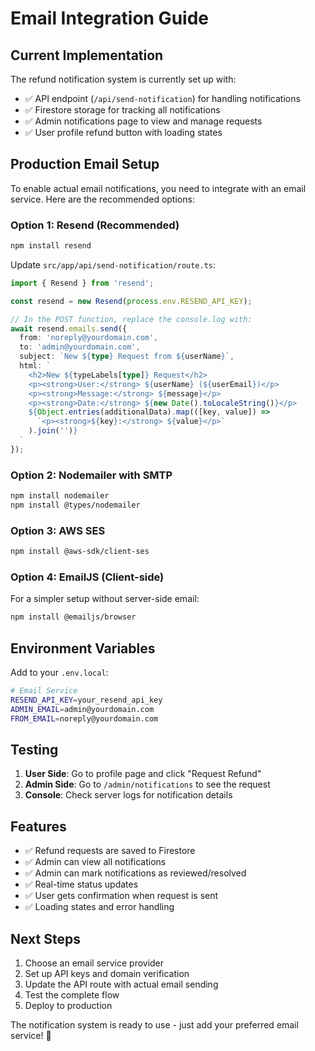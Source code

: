 # Email Integration Guide

## Current Implementation

The refund notification system is currently set up with:
- ✅ API endpoint (`/api/send-notification`) for handling notifications
- ✅ Firestore storage for tracking all notifications
- ✅ Admin notifications page to view and manage requests
- ✅ User profile refund button with loading states

## Production Email Setup

To enable actual email notifications, you need to integrate with an email service. Here are the recommended options:

### Option 1: Resend (Recommended)
```bash
npm install resend
```

Update `src/app/api/send-notification/route.ts`:
```typescript
import { Resend } from 'resend';

const resend = new Resend(process.env.RESEND_API_KEY);

// In the POST function, replace the console.log with:
await resend.emails.send({
  from: 'noreply@yourdomain.com',
  to: 'admin@yourdomain.com',
  subject: `New ${type} Request from ${userName}`,
  html: `
    <h2>New ${typeLabels[type]} Request</h2>
    <p><strong>User:</strong> ${userName} (${userEmail})</p>
    <p><strong>Message:</strong> ${message}</p>
    <p><strong>Date:</strong> ${new Date().toLocaleString()}</p>
    ${Object.entries(additionalData).map(([key, value]) => 
      `<p><strong>${key}:</strong> ${value}</p>`
    ).join('')}
  `
});
```

### Option 2: Nodemailer with SMTP
```bash
npm install nodemailer
npm install @types/nodemailer
```

### Option 3: AWS SES
```bash
npm install @aws-sdk/client-ses
```

### Option 4: EmailJS (Client-side)
For a simpler setup without server-side email:
```bash
npm install @emailjs/browser
```

## Environment Variables

Add to your `.env.local`:
```bash
# Email Service
RESEND_API_KEY=your_resend_api_key
ADMIN_EMAIL=admin@yourdomain.com
FROM_EMAIL=noreply@yourdomain.com
```

## Testing

1. **User Side**: Go to profile page and click "Request Refund"
2. **Admin Side**: Go to `/admin/notifications` to see the request
3. **Console**: Check server logs for notification details

## Features

- ✅ Refund requests are saved to Firestore
- ✅ Admin can view all notifications
- ✅ Admin can mark notifications as reviewed/resolved
- ✅ Real-time status updates
- ✅ User gets confirmation when request is sent
- ✅ Loading states and error handling

## Next Steps

1. Choose an email service provider
2. Set up API keys and domain verification
3. Update the API route with actual email sending
4. Test the complete flow
5. Deploy to production

The notification system is ready to use - just add your preferred email service! 🚀

